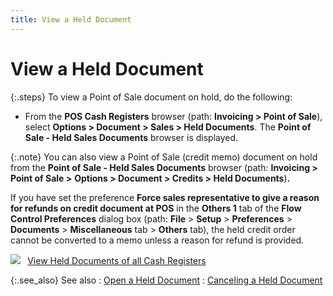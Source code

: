 ```yaml
---
title: View a Held Document
---
```


# View a Held Document


{:.steps}
To view a Point of Sale document on hold,  do the following:

- From the **POS Cash Registers** browser (path: **Invoicing &gt; Point of Sale**), select  **Options &gt; Document &gt; Sales &gt; 
 Held Documents**. The **Point 
 of Sale - Held Sales Documents** browser is displayed.



{:.note}
You can also view a Point of Sale (credit  memo) document on hold from the **Point 
 of Sale - Held Sales Documents** browser (path: **Invoicing 
 &gt; Point of Sale &gt;** **Options 
 &gt; Document &gt; Credits &gt; Held Documents**)**.**


If you have set the preference **Force 
 sales representative to give a reason for refunds on credit document at 
 POS** in the **Others 1** tab  of the **Flow Control Preferences**  dialog box (path: **File** > **Setup** > **Preferences**  > **Documents** > **Miscellaneous**  tab > **Others** tab), the held  credit order cannot be converted to a memo unless a reason for refund  is provided.


![]({{site.pos_baseurl}}/img/lens.gif)  **&nbsp;**[View  Held Documents of all Cash Registers]({{site.pos_baseurl}}/pos-trans/create-pos-doc/point-of-sale-documents-on-hold/view_held_documents_of_all_cash_registers_pos.html)


{:.see_also}
See also
: [Open  a Held Document]({{site.pos_baseurl}}/pos-trans/create-pos-doc/point-of-sale-documents-on-hold/open_held_documents_pos_doc_profile_option.html)
: [Canceling  a Held Document]({{site.pos_baseurl}}/pos-trans/create-pos-doc/point-of-sale-documents-on-hold/canceling_a_held_document.html)
